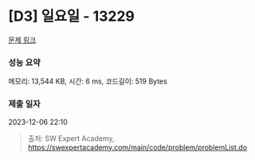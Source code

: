# [D3] 일요일 - 13229 

[문제 링크](https://swexpertacademy.com/main/code/problem/problemDetail.do?contestProbId=AX0SaDW6L2oDFASs) 

### 성능 요약

메모리: 13,544 KB, 시간: 6 ms, 코드길이: 519 Bytes

### 제출 일자

2023-12-06 22:10



> 출처: SW Expert Academy, https://swexpertacademy.com/main/code/problem/problemList.do